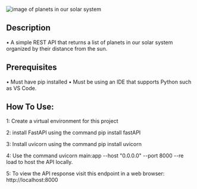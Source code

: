![image of planets in our solar system](https://starwalk.space/gallery/images/june-2020-planet-parade-what-is-it-and-how-can-you-see-it/1920x1080.jpg)

## Description
• A simple REST API that returns a list of planets in our solar system organized by their distance from the sun. 

## Prerequisites
• Must have pip installed
• Must be using an IDE that supports Python such as VS Code. 

## How To Use:

1: Create a virtual environment for this project

2: install FastAPI using the command pip install fastAPI

3: Install uvicorn using the command pip install uvicorn

4: Use the command uvicorn main:app --host "0.0.0.0" --port 8000 --re
load to host the API locally. 

5: To view the API response visit this endpoint in a web browser: http://localhost:8000

